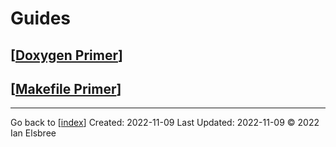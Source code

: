 # Guides

## [[Doxygen Primer]]

## [[Makefile Primer]]

---
Go back to [[index]]
Created: 2022-11-09
Last Updated: 2022-11-09
© 2022 Ian Elsbree

[//begin]: # "Autogenerated link references for markdown compatibility"
[Doxygen Primer]: <guides/Doxygen Primer> "Doxygen Primer"
[Makefile Primer]: <guides/Makefile Primer> "Makefile Primer"
[index]: index "Home Page"
[//end]: # "Autogenerated link references"
